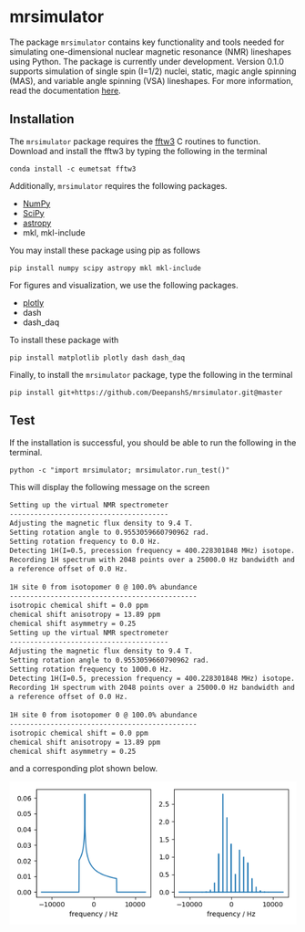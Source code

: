 
# mrsimulator

The package ``mrsimulator`` contains key functionality and tools needed for
simulating one-dimensional nuclear magnetic resonance (NMR) lineshapes using
Python. The package is currently under development. Version 0.1.0 supports
simulation of single spin \(I=1/2\) nuclei, static,
magic angle spinning (MAS), and variable angle spinning (VSA) lineshapes.
For more information, read the documentation [here](https://deepanshs.github.io/mrsimulator/).



## Installation

The `mrsimulator` package requires the [fftw3](https://anaconda.org/eumetsat/fftw3)
C routines to function. Download and install the fftw3 by typing the following
in the terminal

    conda install -c eumetsat fftw3


Additionally, ``mrsimulator`` requires the following packages.

 - [NumPy](http://www.numpy.org)
 - [SciPy](https://www.scipy.org)
 - [astropy](https://www.astropy.org)
 - mkl, mkl-include

You may install these package using pip as follows

    pip install numpy scipy astropy mkl mkl-include

For figures and visualization, we use the following packages.

 - [plotly](https://plot.ly/python/)
 - dash
 - dash_daq

To install these package with

    pip install matplotlib plotly dash dash_daq


Finally, to install the ``mrsimulator`` package, type the following
in the terminal

    pip install git+https://github.com/DeepanshS/mrsimulator.git@master



## Test


If the installation is successful, you should be able to run the following
in the terminal.

    python -c "import mrsimulator; mrsimulator.run_test()"

This will display the following message on the screen

    Setting up the virtual NMR spectrometer
    ---------------------------------------
    Adjusting the magnetic flux density to 9.4 T.
    Setting rotation angle to 0.9553059660790962 rad.
    Setting rotation frequency to 0.0 Hz.
    Detecting 1H(I=0.5, precession frequency = 400.228301848 MHz) isotope.
    Recording 1H spectrum with 2048 points over a 25000.0 Hz bandwidth and a reference offset of 0.0 Hz.

    1H site 0 from isotopomer 0 @ 100.0% abundance
    ----------------------------------------------
    isotropic chemical shift = 0.0 ppm
    chemical shift anisotropy = 13.89 ppm
    chemical shift asymmetry = 0.25
    Setting up the virtual NMR spectrometer
    ---------------------------------------
    Adjusting the magnetic flux density to 9.4 T.
    Setting rotation angle to 0.9553059660790962 rad.
    Setting rotation frequency to 1000.0 Hz.
    Detecting 1H(I=0.5, precession frequency = 400.228301848 MHz) isotope.
    Recording 1H spectrum with 2048 points over a 25000.0 Hz bandwidth and a reference offset of 0.0 Hz.

    1H site 0 from isotopomer 0 @ 100.0% abundance
    ----------------------------------------------
    isotropic chemical shift = 0.0 ppm
    chemical shift anisotropy = 13.89 ppm
    chemical shift asymmetry = 0.25

and a corresponding plot shown below.

![alt text](https://raw.githubusercontent.com/DeepanshS/mrsimulator/gh-pages/_static/test_output.png)

